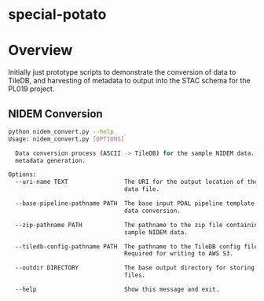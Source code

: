 # special-potato

# Overview
Initially just prototype scripts to demonstrate the conversion of data to TileDB, and harvesting of metadata to output into the STAC schema for the PL019 project.

## NIDEM Conversion

```bash
python nidem_convert.py --help
Usage: nidem_convert.py [OPTIONS]

  Data conversion process (ASCII -> TileDB) for the sample NIDEM data. STAC
  metadata generation.

Options:
  --uri-name TEXT                The URI for the output location of the TileDB
                                 data file.

  --base-pipeline-pathname PATH  The base input PDAL pipeline template for
                                 data conversion.

  --zip-pathname PATH            The pathname to the zip file containing the
                                 sample NIDEM data.

  --tiledb-config-pathname PATH  The pathname to the TileDB config file.
                                 Required for writing to AWS S3.

  --outdir DIRECTORY             The base output directory for storing local
                                 files.

  --help                         Show this message and exit.
```
